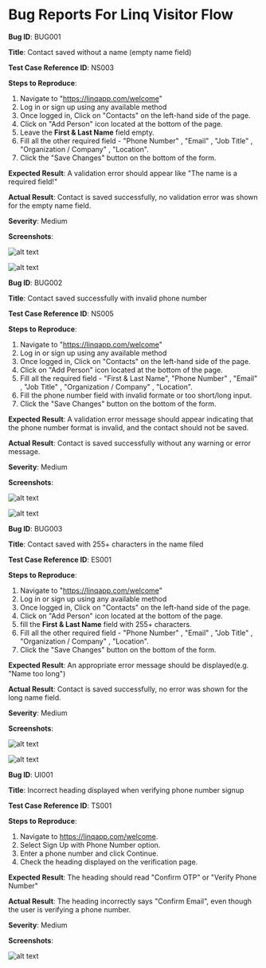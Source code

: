 # Bug Reports For Linq Visitor Flow

**Bug ID**: BUG001

**Title**: Contact saved without a name (empty name field)

**Test Case Reference ID**: NS003

**Steps to Reproduce**:
1. Navigate to "https://linqapp.com/welcome"
2. Log in or sign up using any available method
3. Once logged in,  Click on "Contacts" on the left-hand side of the page.
4. Click on "Add Person" icon located at the bottom of the page.
5. Leave the **First & Last Name** field empty. 
6. Fill all the other required field - "Phone Number" , "Email" , "Job Title" , "Organization / Company" , "Location".
7. Click the "Save Changes" button on the bottom of the form.

**Expected Result**: A validation error should appear like "The name is a required field!"

**Actual Result**: Contact is saved successfully, no validation error was shown for the empty name field.

**Severity**: Medium

**Screenshots**:

![alt text](Empty_name_bug_1.png)

![alt text](Empty_name_bug_2.png)



**Bug ID**: BUG002


**Title**: Contact saved successfully with invalid phone number

**Test Case Reference ID**: NS005

**Steps to Reproduce**:
1. Navigate to "https://linqapp.com/welcome"
2. Log in or sign up using any available method
3. Once logged in,  Click on "Contacts" on the left-hand side of the page.
4. Click on "Add Person" icon located at the bottom of the page.
5. Fill all the required field - "First & Last Name", "Phone Number" , "Email" , "Job Title" , "Organization / Company" , "Location".
6. Fill the phone number field with invalid formate or too short/long input.
7. Click the "Save Changes" button on the bottom of the form.

**Expected Result**: A validation error message should appear indicating that the phone number format is invalid, and the contact should not be saved.

**Actual Result**: Contact is saved successfully without any warning or error message.

**Severity**: Medium

**Screenshots**:

![alt text](Phone_Number_bug_1.png)

![alt text](Phone_Number_bug_2.png)



**Bug ID**: BUG003

**Title**: Contact saved with 255+ characters in the name filed

**Test Case Reference ID**: ES001

**Steps to Reproduce**:
1. Navigate to "https://linqapp.com/welcome"
2. Log in or sign up using any available method
3. Once logged in,  Click on "Contacts" on the left-hand side of the page.
4. Click on "Add Person" icon located at the bottom of the page.
5. fill  the **First & Last Name** field with 255+ characters. 
6. Fill all the other required field - "Phone Number" , "Email" , "Job Title" , "Organization / Company" , "Location".
7. Click the "Save Changes" button on the bottom of the form.

**Expected Result**: An appropriate error message should be displayed(e.g. "Name too long")

**Actual Result**: Contact is saved successfully, no error was shown for the long name field.

**Severity**: Medium

**Screenshots**:

![alt text](Long_name_bug_1.png)

![alt text](Long_name_bug_2.png)



**Bug ID**: UI001

**Title**: Incorrect heading displayed when verifying phone number signup

**Test Case Reference ID**: TS001

**Steps to Reproduce**:
1. Navigate to https://linqapp.com/welcome.
2. Select Sign Up with Phone Number option.
3. Enter a phone number and click Continue.
4. Check the heading displayed on the verification page.

**Expected Result**: The heading should read "Confirm OTP" or "Verify Phone Number"

**Actual Result**: The heading incorrectly says "Confirm Email", even though the user is verifying a phone number.

**Severity**: Medium

**Screenshots**:

![alt text](Login_Page_Bug.png)